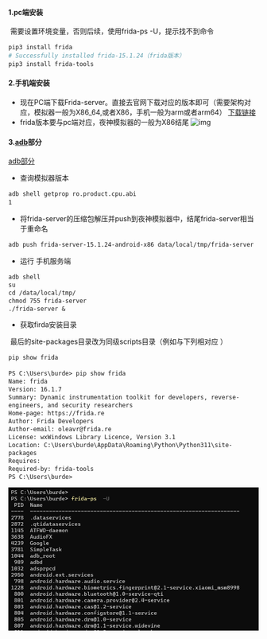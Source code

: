#### 1.pc端安装

​	需要设置环境变量，否则后续，使用frida-ps -U，提示找不到命令

```bash
pip3 install frida
# Successfully installed frida-15.1.24（frida版本）
pip3 install frida-tools
```

#### 2.手机端安装

- 现在PC端下载Frida-server。直接去官网下载对应的版本即可（需要架构对应，模拟器一般为X86_64,或者X86，手机一般为arm或者arm64）
  [下载链接](https://github.com/frida/frida/releases)
- frida版本要与pc端对应，夜神模拟器的一般为X86结尾
  ![img](https://img-blog.csdnimg.cn/20200902140916716.jpg?x-oss-process=image/watermark,type_ZmFuZ3poZW5naGVpdGk,shadow_10,text_aHR0cHM6Ly9ibG9nLmNzZG4ubmV0L2I4MDYwNzEwOTk=,size_16,color_FFFFFF,t_70#pic_center)

#### 3.[adb](https://so.csdn.net/so/search?q=adb&spm=1001.2101.3001.7020)部分

[adb部分](https://editor.csdn.net/md/?articleId=108345936)

- 查询模拟器版本

```bash
adb shell getprop ro.product.cpu.abi
1
```

- 将frida-server的压缩包解压并push到夜神模拟器中，结尾frida-server相当于重命名

```bash
adb push frida-server-15.1.24-android-x86 data/local/tmp/frida-server	
```

- 运行 手机服务端

```shell
adb shell
su
cd /data/local/tmp/
chmod 755 frida-server
./frida-server &

```

- 获取firda安装目录   

​	最后的site-packages目录改为同级scripts目录（例如与下列相对应    ）

```shell
pip show frida

PS C:\Users\burde> pip show frida
Name: frida
Version: 16.1.7
Summary: Dynamic instrumentation toolkit for developers, reverse-engineers, and security researchers
Home-page: https://frida.re
Author: Frida Developers
Author-email: oleavr@frida.re
License: wxWindows Library Licence, Version 3.1
Location: C:\Users\burde\AppData\Roaming\Python\Python311\site-packages
Requires:
Required-by: frida-tools
PS C:\Users\burde>
```

![image-20231128113618227](./frida.assets/image-20231128113618227.png)